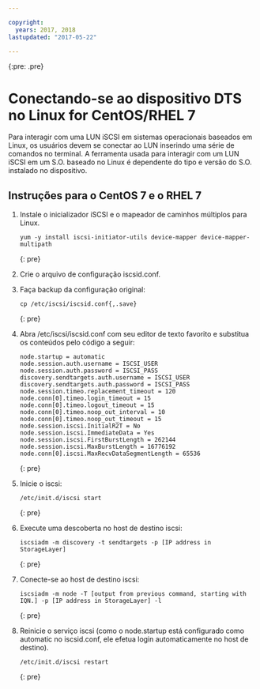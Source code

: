 ```yaml
---

copyright:
  years: 2017, 2018
lastupdated: "2017-05-22"

---
```

{:pre: .pre}

# Conectando-se ao dispositivo DTS no Linux for CentOS/RHEL 7

Para interagir com uma LUN iSCSI em sistemas operacionais baseados em Linux, os usuários devem se conectar ao LUN inserindo uma série de comandos no terminal. A ferramenta usada para interagir com um LUN iSCSI em um S.O. baseado no Linux é dependente do tipo e versão do S.O. instalado no dispositivo.

## Instruções para o CentOS 7 e o RHEL 7

1. Instale o inicializador iSCSI e o mapeador de caminhos múltiplos para Linux.
   ```
   yum -y install iscsi-initiator-utils device-mapper device-mapper-multipath
   ``` 
   {: pre}
   
2. Crie o arquivo de configuração iscsid.conf.

3. Faça backup da configuração original:
   ```
   cp /etc/iscsi/iscsid.conf{,.save}
   ``` 
   {: pre}
   
4. Abra /etc/iscsi/iscsid.conf com seu editor de texto favorito e substitua os conteúdos pelo código a seguir: 
   ```
   node.startup = automatic
   node.session.auth.username = ISCSI_USER
   node.session.auth.password = ISCSI_PASS
   discovery.sendtargets.auth.username = ISCSI_USER
   discovery.sendtargets.auth.password = ISCSI_PASS
   node.session.timeo.replacement_timeout = 120
   node.conn[0].timeo.login_timeout = 15
   node.conn[0].timeo.logout_timeout = 15
   node.conn[0].timeo.noop_out_interval = 10
   node.conn[0].timeo.noop_out_timeout = 15
   node.session.iscsi.InitialR2T = No
   node.session.iscsi.ImmediateData = Yes
   node.session.iscsi.FirstBurstLength = 262144
   node.session.iscsi.MaxBurstLength = 16776192
   node.conn[0].iscsi.MaxRecvDataSegmentLength = 65536
   ```
   {: pre}

5. Inicie o iscsi:<br/>
   ```
   /etc/init.d/iscsi start
   ```
   {: pre}
   
6. Execute uma descoberta no host de destino iscsi:<br/>
   ```
   iscsiadm -m discovery -t sendtargets -p [IP address in StorageLayer]
   ```
   {: pre}
   
7. Conecte-se ao host de destino iscsi:<br/>
   ```
   iscsiadm -m node -T [output from previous command, starting with IQN.] -p [IP address in StorageLayer] -l
   ```
   {: pre}
   
8. Reinicie o serviço iscsi (como o node.startup está configurado como automatic no iscsid.conf, ele efetua login automaticamente no host de destino).<br/>
   ```
   /etc/init.d/iscsi restart
   ```
   {: pre}
